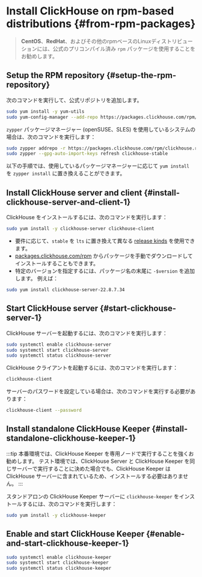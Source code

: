 


# Install ClickHouse on rpm-based distributions {#from-rpm-packages}

> **CentOS**、**RedHat**、およびその他のrpmベースのLinuxディストリビューションには、公式のプリコンパイル済み `rpm` パッケージを使用することをお勧めします。

<VerticalStepper>

## Setup the RPM repository {#setup-the-rpm-repository}

次のコマンドを実行して、公式リポジトリを追加します。

```bash
sudo yum install -y yum-utils
sudo yum-config-manager --add-repo https://packages.clickhouse.com/rpm/clickhouse.repo
```

`zypper` パッケージマネージャー (openSUSE、SLES) を使用しているシステムの場合は、次のコマンドを実行します：

```bash
sudo zypper addrepo -r https://packages.clickhouse.com/rpm/clickhouse.repo -g
sudo zypper --gpg-auto-import-keys refresh clickhouse-stable
```

以下の手順では、使用しているパッケージマネージャーに応じて `yum install` を `zypper install` に置き換えることができます。

## Install ClickHouse server and client {#install-clickhouse-server-and-client-1}

ClickHouse をインストールするには、次のコマンドを実行します：

```bash
sudo yum install -y clickhouse-server clickhouse-client
```

- 要件に応じて、`stable` を `lts` に置き換えて異なる [release kinds](/knowledgebase/production) を使用できます。
- [packages.clickhouse.com/rpm](https://packages.clickhouse.com/rpm/stable) からパッケージを手動でダウンロードしてインストールすることもできます。
- 特定のバージョンを指定するには、パッケージ名の末尾に `-$version` を追加します。
例えば：

```bash
sudo yum install clickhouse-server-22.8.7.34
```

## Start ClickHouse server {#start-clickhouse-server-1}

ClickHouse サーバーを起動するには、次のコマンドを実行します：

```bash
sudo systemctl enable clickhouse-server
sudo systemctl start clickhouse-server
sudo systemctl status clickhouse-server
```

ClickHouse クライアントを起動するには、次のコマンドを実行します：

```sql
clickhouse-client
```

サーバーのパスワードを設定している場合は、次のコマンドを実行する必要があります：

```bash
clickhouse-client --password
```

## Install standalone ClickHouse Keeper {#install-standalone-clickhouse-keeper-1}

:::tip
本番環境では、ClickHouse Keeper を専用ノードで実行することを強くお勧めします。
テスト環境では、ClickHouse Server と ClickHouse Keeper を同じサーバーで実行することに決めた場合でも、ClickHouse Keeper は ClickHouse サーバーに含まれているため、インストールする必要はありません。
:::

スタンドアロンの ClickHouse Keeper サーバーに `clickhouse-keeper` をインストールするには、次のコマンドを実行します：

```bash
sudo yum install -y clickhouse-keeper
```

## Enable and start ClickHouse Keeper {#enable-and-start-clickhouse-keeper-1}

```bash
sudo systemctl enable clickhouse-keeper
sudo systemctl start clickhouse-keeper
sudo systemctl status clickhouse-keeper
```

</VerticalStepper>
